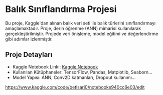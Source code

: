 # Balık Sınıflandırma Projesi
Bu proje, Kaggle'dan alınan balık veri seti ile balık türlerini sınıflandırmayı amaçlamaktadır.
Proje, derin öğrenme (ANN) mimarisi kullanılarak gerçekleştirilmiştir. Projede veri önişleme, model eğitimi ve değerlendirme gibi adımlar izlenmiştir.

## Proje Detayları
- Kaggle Notebook Linki: [Kaggle Notebook](https://www.kaggle.com/username/project-name)
- Kullanılan Kütüphaneler: TensorFlow, Pandas, Matplotlib, Seaborn...
- Model Yapısı: ANN, Conv2D katmanları, Dropout kullanımı...




https://www.kaggle.com/code/betlsari0/notebooke940cc6e03/edit
